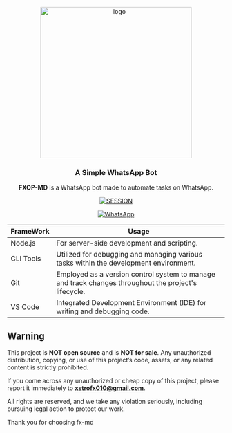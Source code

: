 <p align="center">
    <img src="https://github.com/user-attachments/assets/1952f21e-2152-4097-b8c2-9d06bed8aa8c" alt="logo" width="350"/>
</p>

<h3 align="center">A Simple WhatsApp Bot</h3>

<p align="center">
    <strong>FXOP-MD</strong> is a WhatsApp bot made to automate tasks on WhatsApp.
</p>

<p align="center">
    <a href='https://rocky-fjord-18084-7fa90f18d8d2.herokuapp.com/code' target="_blank">
        <img alt='SESSION' src='https://img.shields.io/badge/Get%20Sssion%20ID-100000?style=for-the-badge&logo=scan&logoColor=white&labelColor=black&color=blue'/>
    </a>
</p>

<p align="center">
    <a href="https://whatsapp.com/channel/0029VambPbJ2f3ERs37HvM2J">
        <img alt="WhatsApp" src="https://img.shields.io/badge/-Whatsapp%20Channel-white?style=for-the-badge&logo=whatsapp&logoColor=blue"/>
    </a>
</p>

| FrameWork | Usage                                                                                                |
| --------- | ---------------------------------------------------------------------------------------------------- |
| Node.js   | For server-side development and scripting.                                                           |
| CLI Tools | Utilized for debugging and managing various tasks within the development environment.                |
| Git       | Employed as a version control system to manage and track changes throughout the project's lifecycle. |
| VS Code   | Integrated Development Environment (IDE) for writing and debugging code.                             |

## Warning

This project is **NOT open source** and is **NOT for sale**. Any unauthorized distribution, copying, or use of this project’s code, assets, or any related content is strictly prohibited.

If you come across any unauthorized or cheap copy of this project, please report it immediately to **xstrofx010@gmail.com**.

All rights are reserved, and we take any violation seriously, including pursuing legal action to protect our work.

Thank you for choosing fx-md
